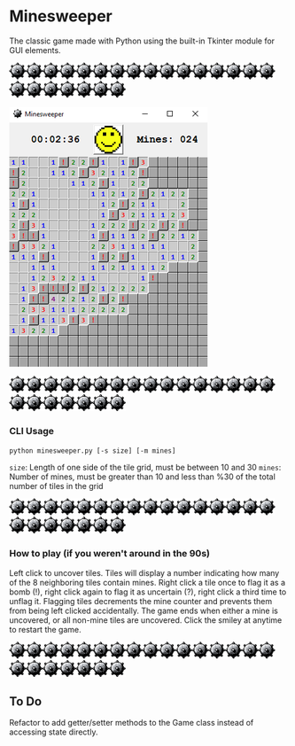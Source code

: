 # Minesweeper
The classic game made with Python using the built-in Tkinter module for GUI elements.

![](https://raw.githubusercontent.com/jpritcha3-14/minesweeper/master/mine.png)![](https://raw.githubusercontent.com/jpritcha3-14/minesweeper/master/mine.png)![](https://raw.githubusercontent.com/jpritcha3-14/minesweeper/master/mine.png)![](https://raw.githubusercontent.com/jpritcha3-14/minesweeper/master/mine.png)![](https://raw.githubusercontent.com/jpritcha3-14/minesweeper/master/mine.png)![](https://raw.githubusercontent.com/jpritcha3-14/minesweeper/master/mine.png)![](https://raw.githubusercontent.com/jpritcha3-14/minesweeper/master/mine.png)![](https://raw.githubusercontent.com/jpritcha3-14/minesweeper/master/mine.png)![](https://raw.githubusercontent.com/jpritcha3-14/minesweeper/master/mine.png)![](https://raw.githubusercontent.com/jpritcha3-14/minesweeper/master/mine.png)![](https://raw.githubusercontent.com/jpritcha3-14/minesweeper/master/mine.png)![](https://raw.githubusercontent.com/jpritcha3-14/minesweeper/master/mine.png)![](https://raw.githubusercontent.com/jpritcha3-14/minesweeper/master/mine.png)![](https://raw.githubusercontent.com/jpritcha3-14/minesweeper/master/mine.png)![](https://raw.githubusercontent.com/jpritcha3-14/minesweeper/master/mine.png)![](https://raw.githubusercontent.com/jpritcha3-14/minesweeper/master/mine.png)![](https://raw.githubusercontent.com/jpritcha3-14/minesweeper/master/mine.png)![](https://raw.githubusercontent.com/jpritcha3-14/minesweeper/master/mine.png)![](https://raw.githubusercontent.com/jpritcha3-14/minesweeper/master/mine.png)![](https://raw.githubusercontent.com/jpritcha3-14/minesweeper/master/mine.png)![](https://raw.githubusercontent.com/jpritcha3-14/minesweeper/master/mine.png)![](https://raw.githubusercontent.com/jpritcha3-14/minesweeper/master/mine.png)![](https://raw.githubusercontent.com/jpritcha3-14/minesweeper/master/mine.png)

![](https://raw.githubusercontent.com/jpritcha3-14/minesweeper/master/sample.png)

![](https://raw.githubusercontent.com/jpritcha3-14/minesweeper/master/mine.png)![](https://raw.githubusercontent.com/jpritcha3-14/minesweeper/master/mine.png)![](https://raw.githubusercontent.com/jpritcha3-14/minesweeper/master/mine.png)![](https://raw.githubusercontent.com/jpritcha3-14/minesweeper/master/mine.png)![](https://raw.githubusercontent.com/jpritcha3-14/minesweeper/master/mine.png)![](https://raw.githubusercontent.com/jpritcha3-14/minesweeper/master/mine.png)![](https://raw.githubusercontent.com/jpritcha3-14/minesweeper/master/mine.png)![](https://raw.githubusercontent.com/jpritcha3-14/minesweeper/master/mine.png)![](https://raw.githubusercontent.com/jpritcha3-14/minesweeper/master/mine.png)![](https://raw.githubusercontent.com/jpritcha3-14/minesweeper/master/mine.png)![](https://raw.githubusercontent.com/jpritcha3-14/minesweeper/master/mine.png)![](https://raw.githubusercontent.com/jpritcha3-14/minesweeper/master/mine.png)![](https://raw.githubusercontent.com/jpritcha3-14/minesweeper/master/mine.png)![](https://raw.githubusercontent.com/jpritcha3-14/minesweeper/master/mine.png)![](https://raw.githubusercontent.com/jpritcha3-14/minesweeper/master/mine.png)![](https://raw.githubusercontent.com/jpritcha3-14/minesweeper/master/mine.png)![](https://raw.githubusercontent.com/jpritcha3-14/minesweeper/master/mine.png)![](https://raw.githubusercontent.com/jpritcha3-14/minesweeper/master/mine.png)![](https://raw.githubusercontent.com/jpritcha3-14/minesweeper/master/mine.png)![](https://raw.githubusercontent.com/jpritcha3-14/minesweeper/master/mine.png)![](https://raw.githubusercontent.com/jpritcha3-14/minesweeper/master/mine.png)![](https://raw.githubusercontent.com/jpritcha3-14/minesweeper/master/mine.png)![](https://raw.githubusercontent.com/jpritcha3-14/minesweeper/master/mine.png)

### CLI Usage
`python minesweeper.py [-s size] [-m mines]`

`size`: Length of one side of the tile grid, must be between 10 and 30
`mines`: Number of mines, must be greater than 10 and less than %30 of the total number of tiles in the grid

![](https://raw.githubusercontent.com/jpritcha3-14/minesweeper/master/mine.png)![](https://raw.githubusercontent.com/jpritcha3-14/minesweeper/master/mine.png)![](https://raw.githubusercontent.com/jpritcha3-14/minesweeper/master/mine.png)![](https://raw.githubusercontent.com/jpritcha3-14/minesweeper/master/mine.png)![](https://raw.githubusercontent.com/jpritcha3-14/minesweeper/master/mine.png)![](https://raw.githubusercontent.com/jpritcha3-14/minesweeper/master/mine.png)![](https://raw.githubusercontent.com/jpritcha3-14/minesweeper/master/mine.png)![](https://raw.githubusercontent.com/jpritcha3-14/minesweeper/master/mine.png)![](https://raw.githubusercontent.com/jpritcha3-14/minesweeper/master/mine.png)![](https://raw.githubusercontent.com/jpritcha3-14/minesweeper/master/mine.png)![](https://raw.githubusercontent.com/jpritcha3-14/minesweeper/master/mine.png)![](https://raw.githubusercontent.com/jpritcha3-14/minesweeper/master/mine.png)![](https://raw.githubusercontent.com/jpritcha3-14/minesweeper/master/mine.png)![](https://raw.githubusercontent.com/jpritcha3-14/minesweeper/master/mine.png)![](https://raw.githubusercontent.com/jpritcha3-14/minesweeper/master/mine.png)![](https://raw.githubusercontent.com/jpritcha3-14/minesweeper/master/mine.png)![](https://raw.githubusercontent.com/jpritcha3-14/minesweeper/master/mine.png)![](https://raw.githubusercontent.com/jpritcha3-14/minesweeper/master/mine.png)![](https://raw.githubusercontent.com/jpritcha3-14/minesweeper/master/mine.png)![](https://raw.githubusercontent.com/jpritcha3-14/minesweeper/master/mine.png)![](https://raw.githubusercontent.com/jpritcha3-14/minesweeper/master/mine.png)![](https://raw.githubusercontent.com/jpritcha3-14/minesweeper/master/mine.png)![](https://raw.githubusercontent.com/jpritcha3-14/minesweeper/master/mine.png)

### How to play (if you weren't around in the 90s)
Left click to uncover tiles.  Tiles will display a number indicating how many of the 8 neighboring tiles contain mines.  Right click a tile once to flag it as a bomb (!), right click again to flag it as uncertain (?), right click a third time to unflag it.  Flagging tiles decrements the mine counter and prevents them from being left clicked accidentally.  The game ends when either a mine is uncovered, or all non-mine tiles are uncovered.  Click the smiley at anytime to restart the game.

![](https://raw.githubusercontent.com/jpritcha3-14/minesweeper/master/mine.png)![](https://raw.githubusercontent.com/jpritcha3-14/minesweeper/master/mine.png)![](https://raw.githubusercontent.com/jpritcha3-14/minesweeper/master/mine.png)![](https://raw.githubusercontent.com/jpritcha3-14/minesweeper/master/mine.png)![](https://raw.githubusercontent.com/jpritcha3-14/minesweeper/master/mine.png)![](https://raw.githubusercontent.com/jpritcha3-14/minesweeper/master/mine.png)![](https://raw.githubusercontent.com/jpritcha3-14/minesweeper/master/mine.png)![](https://raw.githubusercontent.com/jpritcha3-14/minesweeper/master/mine.png)![](https://raw.githubusercontent.com/jpritcha3-14/minesweeper/master/mine.png)![](https://raw.githubusercontent.com/jpritcha3-14/minesweeper/master/mine.png)![](https://raw.githubusercontent.com/jpritcha3-14/minesweeper/master/mine.png)![](https://raw.githubusercontent.com/jpritcha3-14/minesweeper/master/mine.png)![](https://raw.githubusercontent.com/jpritcha3-14/minesweeper/master/mine.png)![](https://raw.githubusercontent.com/jpritcha3-14/minesweeper/master/mine.png)![](https://raw.githubusercontent.com/jpritcha3-14/minesweeper/master/mine.png)![](https://raw.githubusercontent.com/jpritcha3-14/minesweeper/master/mine.png)![](https://raw.githubusercontent.com/jpritcha3-14/minesweeper/master/mine.png)![](https://raw.githubusercontent.com/jpritcha3-14/minesweeper/master/mine.png)![](https://raw.githubusercontent.com/jpritcha3-14/minesweeper/master/mine.png)![](https://raw.githubusercontent.com/jpritcha3-14/minesweeper/master/mine.png)![](https://raw.githubusercontent.com/jpritcha3-14/minesweeper/master/mine.png)![](https://raw.githubusercontent.com/jpritcha3-14/minesweeper/master/mine.png)![](https://raw.githubusercontent.com/jpritcha3-14/minesweeper/master/mine.png)

## To Do
Refactor to add getter/setter methods to the Game class instead of accessing state directly.